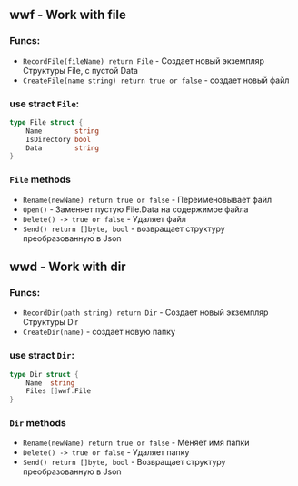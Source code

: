 ## wwf - Work with file

### Funcs:
* `RecordFile(fileName) return File` - Создает новый экземпляр Структуры File, с пустой Data
* `CreateFile(name string) return true or false` - создает новый файл

### use stract `File`:
```go
type File struct {
	Name        string
	IsDirectory bool
	Data        string
}
```
### `File` methods
* `Rename(newName) return true or false` - Переименовывает файл
* `Open()` - Заменяет пустую File.Data на содержимое файла 
* `Delete() -> true or false` - Удаляет файл
* `Send() return []byte, bool` - возвращает структуру преобразованную в Json

## wwd - Work with dir

### Funcs:
* `RecordDir(path string) return Dir` - Создает новый экземпляр Структуры Dir
* `CreateDir(name)` - создает новую папку

### use stract `Dir`:
```go
type Dir struct {
	Name  string
	Files []wwf.File
}
```
### `Dir` methods
* `Rename(newName) return true or false` - Меняет имя папки
* `Delete() -> true or false` - Удаляет папку
* `Send() return []byte, bool` - Возвращает структуру преобразованную в Json